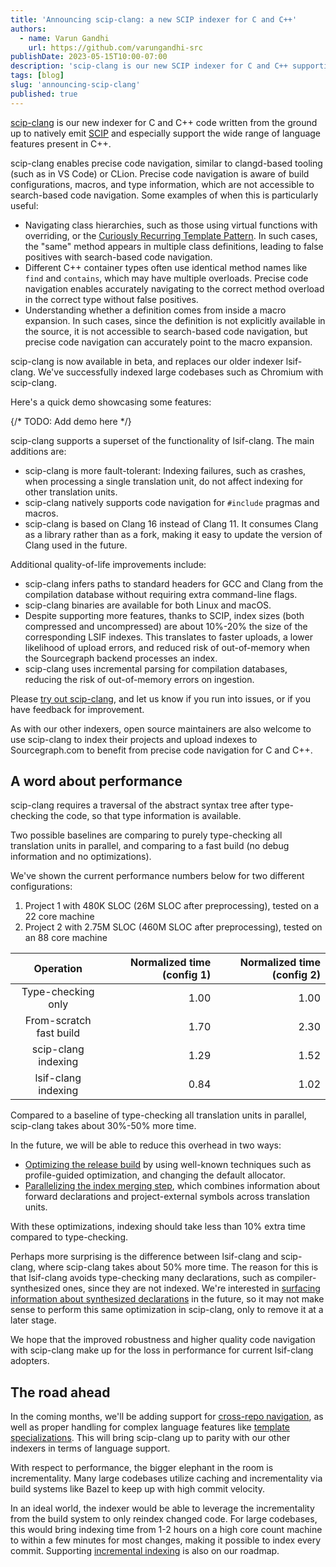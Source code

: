 ```yaml
---
title: 'Announcing scip-clang: a new SCIP indexer for C and C++'
authors:
  - name: Varun Gandhi
    url: https://github.com/varungandhi-src
publishDate: 2023-05-15T10:00-07:00
description: 'scip-clang is our new SCIP indexer for C and C++ supporting precise code navigation in Sourcegraph, supporting a wide variety of language features.'
tags: [blog]
slug: 'announcing-scip-clang'
published: true
---
```


[scip-clang](https://github.com/sourcegraph/scip-clang) is our new indexer
for C and C++ code written from the ground up to natively emit [SCIP](https://github.com/sourcegraph/scip)
and especially support the wide range of language features present in C++.

scip-clang enables precise code navigation,
similar to clangd-based tooling (such as in VS Code) or CLion.
Precise code navigation is aware of build configurations,
macros, and type information, which are not accessible to
search-based code navigation. Some examples of when this is particularly useful:
- Navigating class hierarchies, such as those using virtual functions
  with overriding, or the
  [Curiously Recurring Template Pattern](https://en.wikipedia.org/wiki/Curiously_recurring_template_pattern).
  In such cases, the "same" method appears in multiple class
  definitions, leading to false positives with search-based code navigation.
- Different C++ container types often use identical method names
  like `find` and `contains`, which may have multiple overloads.
  Precise code navigation enables accurately navigating
  to the correct method overload in the correct type
  without false positives.
- Understanding whether a definition comes from inside a macro expansion.
  In such cases, since the definition is not explicitly available
  in the source, it is not accessible to search-based code navigation,
  but precise code navigation can accurately point to the macro expansion.

scip-clang is now available in beta, and replaces our older indexer lsif-clang.
We've successfully indexed large codebases such as Chromium with scip-clang.

Here's a quick demo showcasing some features:

{/* TODO: Add demo here */}

scip-clang supports a superset of the functionality of lsif-clang.
The main additions are:

- scip-clang is more fault-tolerant: Indexing failures, such as crashes,
  when processing a single translation unit, do not affect indexing
  for other translation units.
- scip-clang natively supports code navigation for `#include` pragmas and macros.
- scip-clang is based on Clang 16 instead of Clang 11.
  It consumes Clang as a library rather than as a fork,
  making it easy to update the version of Clang used in the future.

Additional quality-of-life improvements include:

- scip-clang infers paths to standard headers for GCC and Clang
  from the compilation database without requiring extra command-line flags.
- scip-clang binaries are available for both Linux and macOS.
- Despite supporting more features, thanks to SCIP, index sizes
  (both compressed and uncompressed) are about
  10%-20% the size of the corresponding LSIF indexes.
  This translates to faster uploads, a lower likelihood of upload errors,
  and reduced risk of out-of-memory when the Sourcegraph backend
  processes an index.
- scip-clang uses incremental parsing for compilation databases,
  reducing the risk of out-of-memory errors on ingestion.

Please [try out scip-clang](https://github.com/sourcegraph/scip-clang),
and let us know if you run into issues,
or if you have feedback for improvement.

As with our other indexers, open source maintainers are also welcome
to use scip-clang to index their projects
and upload indexes to Sourcegraph.com
to benefit from precise code navigation for C and C++.

## A word about performance

scip-clang requires a traversal of the abstract syntax tree
after type-checking the code, so that type information is available.

Two possible baselines are comparing to purely type-checking
all translation units in parallel, and comparing to a fast build
(no debug information and no optimizations).

We've shown the current performance numbers below for two
different configurations:
1. Project 1 with 480K SLOC (26M SLOC after preprocessing), tested on a 22 core machine
2. Project 2 with 2.75M SLOC (460M SLOC after preprocessing), tested on an 88 core machine

|  Operation              | Normalized time (config 1) | Normalized time (config 2) |
|:-----------------------:|---------------------------:|---------------------------:|
| Type-checking only      |                       1.00 |                       1.00 |
| From-scratch fast build |                       1.70 |                       2.30 |
| scip-clang indexing     |                       1.29 |                       1.52 |
| lsif-clang indexing     |                       0.84 |                       1.02 |

Compared to a baseline of type-checking all translation units in parallel,
scip-clang takes about 30%-50% more time.

In the future, we will be able to reduce this overhead in two ways:
- [Optimizing the release build](https://github.com/sourcegraph/scip-clang/issues/27)
  by using well-known techniques such as profile-guided optimization,
  and changing the default allocator.
- [Parallelizing the index merging step](https://github.com/sourcegraph/scip-clang/issues/139),
  which combines information about forward declarations
  and project-external symbols across translation units.

With these optimizations, indexing should take less than 10%
extra time compared to type-checking.

Perhaps more surprising is the difference between lsif-clang
and scip-clang, where scip-clang takes about 50% more time.
The reason for this is that lsif-clang
avoids type-checking many declarations,
such as compiler-synthesized ones, since they are not indexed.
We're interested in [surfacing information about synthesized declarations](https://github.com/sourcegraph/scip/issues/117#issuecomment-1422654456) in the future,
so it may not make sense to perform this same optimization in scip-clang,
only to remove it at a later stage. 

We hope that the improved robustness and
higher quality code navigation with scip-clang
make up for the loss in performance for current lsif-clang adopters.

## The road ahead

In the coming months,
we'll be adding support for
[cross-repo navigation](https://github.com/sourcegraph/scip-clang/issues/184),
as well as proper handling for complex language features
like [template specializations](https://github.com/sourcegraph/scip-clang/issues/278).
This will bring scip-clang up to parity
with our other indexers in terms of language support.

With respect to performance,
the bigger elephant in the room is incrementality.
Many large codebases utilize caching and incrementality
via build systems like Bazel
to keep up with high commit velocity.

In an ideal world, the indexer would be able to leverage
the incrementality from the build system to only reindex changed code.
For large codebases, this would bring indexing time from 1-2 hours
on a high core count machine to within a few minutes for most changes,
making it possible to index every commit.
Supporting [incremental indexing](https://github.com/sourcegraph/scip-clang/issues/183)
is also on our roadmap.
